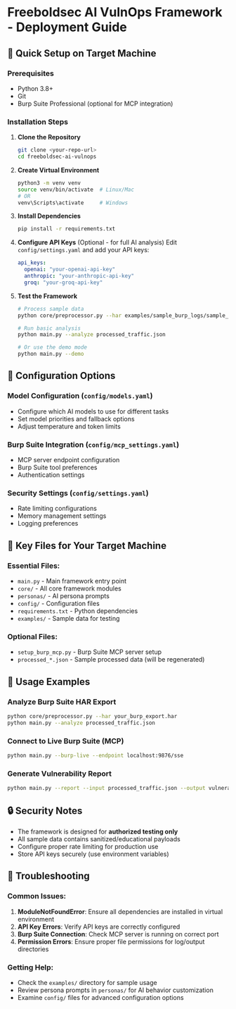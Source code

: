 # Freeboldsec AI VulnOps Framework - Deployment Guide

## 🚀 Quick Setup on Target Machine

### Prerequisites
- Python 3.8+
- Git
- Burp Suite Professional (optional for MCP integration)

### Installation Steps

1. **Clone the Repository**
   ```bash
   git clone <your-repo-url>
   cd freeboldsec-ai-vulnops
   ```

2. **Create Virtual Environment**
   ```bash
   python3 -m venv venv
   source venv/bin/activate  # Linux/Mac
   # OR
   venv\Scripts\activate     # Windows
   ```

3. **Install Dependencies**
   ```bash
   pip install -r requirements.txt
   ```

4. **Configure API Keys** (Optional - for full AI analysis)
   Edit `config/settings.yaml` and add your API keys:
   ```yaml
   api_keys:
     openai: "your-openai-api-key"
     anthropic: "your-anthropic-api-key"
     groq: "your-groq-api-key"
   ```

5. **Test the Framework**
   ```bash
   # Process sample data
   python core/preprocessor.py --har examples/sample_burp_logs/sample_traffic_clean.har
   
   # Run basic analysis
   python main.py --analyze processed_traffic.json
   
   # Or use the demo mode
   python main.py --demo
   ```

## 🔧 Configuration Options

### Model Configuration (`config/models.yaml`)
- Configure which AI models to use for different tasks
- Set model priorities and fallback options
- Adjust temperature and token limits

### Burp Suite Integration (`config/mcp_settings.yaml`)
- MCP server endpoint configuration
- Burp Suite tool preferences
- Authentication settings

### Security Settings (`config/settings.yaml`)
- Rate limiting configurations
- Memory management settings
- Logging preferences

## 📁 Key Files for Your Target Machine

### Essential Files:
- `main.py` - Main framework entry point
- `core/` - All core framework modules
- `personas/` - AI persona prompts
- `config/` - Configuration files
- `requirements.txt` - Python dependencies
- `examples/` - Sample data for testing

### Optional Files:
- `setup_burp_mcp.py` - Burp Suite MCP server setup
- `processed_*.json` - Sample processed data (will be regenerated)

## 🎯 Usage Examples

### Analyze Burp Suite HAR Export
```bash
python core/preprocessor.py --har your_burp_export.har
python main.py --analyze processed_traffic.json
```

### Connect to Live Burp Suite (MCP)
```bash
python main.py --burp-live --endpoint localhost:9876/sse
```

### Generate Vulnerability Report
```bash
python main.py --report --input processed_traffic.json --output vulnerability_report.md
```

## 🔒 Security Notes

- The framework is designed for **authorized testing only**
- All sample data contains sanitized/educational payloads
- Configure proper rate limiting for production use
- Store API keys securely (use environment variables)

## 🐛 Troubleshooting

### Common Issues:
1. **ModuleNotFoundError**: Ensure all dependencies are installed in virtual environment
2. **API Key Errors**: Verify API keys are correctly configured
3. **Burp Suite Connection**: Check MCP server is running on correct port
4. **Permission Errors**: Ensure proper file permissions for log/output directories

### Getting Help:
- Check the `examples/` directory for sample usage
- Review persona prompts in `personas/` for AI behavior customization
- Examine `config/` files for advanced configuration options
